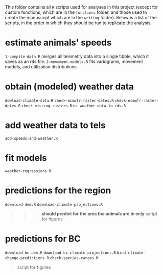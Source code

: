 This folder contains all `R` scripts used for analyses in this project (except for custom functions, which are in the `functions` folder, and those used to create the manuscript which are in the `writing` folder). Below is a list of the scripts, in the order in which they should be run to replicate the analysis.

# estimate animals' speeds
`1-compile-data.R` merges all telemetry data into a single tibble, which it saves as an rds file.
`2-movement-models.R` fits variograms, movement models, and utilization distributions.

# obtain (modeled) weather data
`dowload-climate-data.R`
  `check-ecmwfr-raster-dates.R`
	`check-ecmwfr-raster-dates.R`
	`check-missing-rasters.R`
`nc-weather-data-to-rds.R`

# add weather data to tels
`add-speeds-and-weather.R`

# fit models
`weather-regressions.R`

# predictions for the region
`download-dem.R`
`download-climate-projections.R`
>>> **should predict for the area the animals are in only**
> script for figures

# predictions for BC
`download-bc-dem.R`
`download-bc-climate-projections.R`
`bind-climate-change-predictions.R`
  `check-species-ranges.R`
> script for figures
